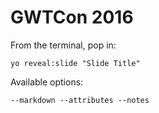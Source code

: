 
# GWTCon 2016

From the terminal, pop in:

  ```yo reveal:slide "Slide Title"```

Available options:

 ```--markdown --attributes --notes```
